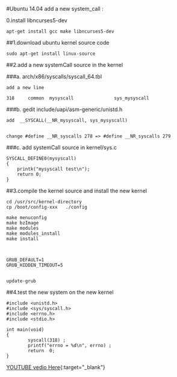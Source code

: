#Ubuntu 14.04 add a new system_call :


0.install libncurses5-dev

    apt-get install gcc make libncurses5-dev



##1.download ubuntu kernel source code

	sudo apt-get install linux-source





##2.add a new systemCall source in the kernel 


###a. arch/x86/syscalls/syscall_64.tbl 

	add a new line

	318     common  mysyscall               sys_mysyscall



###b. gedit include/uapi/asm-generic/unistd.h

	add  __SYSCALL(__NR_mysyscall, sys_mysyscall)


	change #define __NR_syscalls 278 => #define __NR_syscalls 279




###c. add systemCall source in kernel/sys.c 


    SYSCALL_DEFINE0(mysyscall)
    {
	    printk("mysyscall test\n");
	    return 0;
    }





##3.compile the kernel source and install the new kernel

	cd /usr/src/kernel-directory
	cp /boot/config-xxx   ./config

    make menuconfig
    make bzImage 
    make modules 
    make modules_install 
    make install



    GRUB_DEFAULT=1 
    GRUB_HIDDEN_TIMEOUT=5


    update-grub 






##4.test the new system on the new kernel


	#include <unistd.h>
	#include <sys/syscall.h>
	#include <errno.h>
	#include <stdio.h>
	
	int main(void)
	{
	        syscall(318) ;
	        printf("errno = %d\n", errno) ;
	        return  0;
	}







[YOUTUBE vedio Here](https://www.youtube.com/playlist?list=PL6d10Xug8jOwrtp21josB5kxNEggaBu04){:target="_blank"}